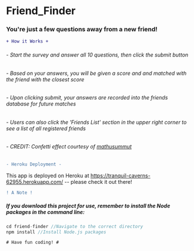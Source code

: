 # Friend_Finder

### You're just a few questions away from a new friend! 

```diff
+ How it Works +
```
###### - Start the survey and answer all 10 questions, then click the submit button
###### - Based on your answers, you will be given a score and and matched with the friend with the closest score
###### - Upon clicking submit, your answers are recorded into the friends database for future matches 
###### - Users can also click the 'Friends List' section in the upper right corner to see a list of all registered friends
###### - CREDIT: Confetti effect courtesy of [mathusummut](https://www.cssscript.com/confetti-falling-animation/) 

```diff
- Heroku Deployment -
```
This app is deployed on Heroku at https://tranquil-caverns-62955.herokuapp.com/ -- please check it out there!

```diff
! A Note !
```
##### If you download this project for use, remember to install the Node packages in the command line:

```js
cd friend-finder //Navigate to the correct directory
npm install //Install Node.js packages
```

```diff
# Have fun coding! #
```
